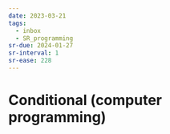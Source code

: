 ```yaml
---
date: 2023-03-21
tags:
  - inbox
  - SR_programming
sr-due: 2024-01-27
sr-interval: 1
sr-ease: 228
---
```


# Conditional (computer programming)
